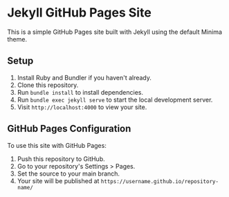 # Jekyll GitHub Pages Site

This is a simple GitHub Pages site built with Jekyll using the default Minima theme.

## Setup

1. Install Ruby and Bundler if you haven't already.
2. Clone this repository.
3. Run `bundle install` to install dependencies.
4. Run `bundle exec jekyll serve` to start the local development server.
5. Visit `http://localhost:4000` to view your site.

## GitHub Pages Configuration

To use this site with GitHub Pages:

1. Push this repository to GitHub.
2. Go to your repository's Settings > Pages.
3. Set the source to your main branch.
4. Your site will be published at `https://username.github.io/repository-name/` 
